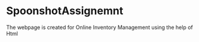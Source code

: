 # SpoonshotAssignemnt
The webpage is created for Online Inventory Management using the help of Html
